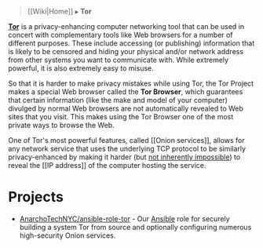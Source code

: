 > [[Wiki|Home]] ▸ **Tor**

[**Tor**](https://torproject.org/) is a privacy-enhancing computer networking tool that can be used in concert with complementary tools like Web browsers for a number of different purposes. These include accessing (or publishing) information that is likely to be censored and hiding your physical and/or network address from other systems you want to communicate with. While extremely powerful, it is also extremely easy to misuse.

So that it is harder to make privacy mistakes while using Tor, the Tor Project makes a special Web browser called the **Tor Browser**, which guarantees that certain information (like the make and model of your computer) divulged by normal Web browsers are not automatically revealed to Web sites that you visit. This makes using the Tor Browser one of the most private ways to browse the Web.

One of Tor's most powerful features, called [[Onion services]], allows for any network service that uses the underlying TCP protocol to be similarly privacy-enhanced by making it harder (but [not inherently impossible](https://github.com/AnarchoTechNYC/CTF/wiki/Tor#de-anonymizing-onion-sites)) to reveal the [[IP address]] of the computer hosting the service.

# Projects

* [AnarchoTechNYC/ansible-role-tor](https://github.com/AnarchoTechNYC/ansible-role-tor) - Our [Ansible](https://ansible.com/) role for securely building a system Tor from source and optionally configuring numerous high-security Onion services.